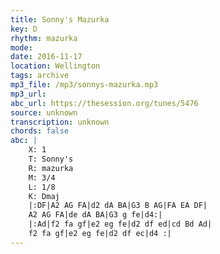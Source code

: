 ```yaml
---
title: Sonny's Mazurka
key: D
rhythm: mazurka
mode: 
date: 2016-11-17
location: Wellington
tags: archive
mp3_file: /mp3/sonnys-mazurka.mp3
mp3_url: 
abc_url: https://thesession.org/tunes/5476
source: unknown
transcription: unknown
chords: false
abc: |
    X: 1
    T: Sonny's
    R: mazurka
    M: 3/4
    L: 1/8
    K: Dmaj
    |:DF|A2 AG FA|d2 dA BA|G3 B AG|FA EA DF|
    A2 AG FA|de dA BA|G3 g fe|d4:|
    |:Ad|f2 fa gf|e2 eg fe|d2 df ed|cd Bd Ad|
    f2 fa gf|e2 eg fe|d2 df ec|d4 :|
---
```



